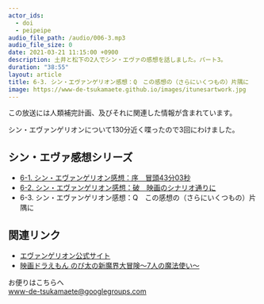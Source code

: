```yaml
---
actor_ids:
  - doi
  - peipeipe
audio_file_path: /audio/006-3.mp3
audio_file_size: 0
date: 2021-03-21 11:15:00 +0900
description: 土井と松下の2人でシン・エヴァの感想を話しました。パート3。
duration: "38:55"
layout: article
title: 6-3. シン・エヴァンゲリオン感想：Q　この感想の（さらにいくつもの）片隅に
image: https://www-de-tsukamaete.github.io/images/itunesartwork.jpg
---
```

この放送には人類補完計画、及びそれに関連した情報が含まれています。


シン・エヴァンゲリオンについて130分近く喋ったので3回にわけました。


## シン・エヴァ感想シリーズ
- [6-1. シン・エヴァンゲリオン感想：序　冒頭43分03秒](https://www-de-tsukamaete.github.io/episode/6-1)
- [6-2. シン・エヴァンゲリオン感想：破　映画のシナリオ通りに](https://www-de-tsukamaete.github.io/episode/6-2)
- 6-3. シン・エヴァンゲリオン感想：Q　この感想の（さらにいくつもの）片隅に


## 関連リンク
- [エヴァンゲリオン公式サイト](https://www.evangelion.co.jp/)
- [映画ドラえもん のび太の新魔界大冒険～7人の魔法使い～](https://www.amazon.co.jp/gp/video/detail/B019GPDIM6/ref=atv_dp_share_cu_r)

お便りはこちらへ<br/>
www-de-tsukamaete@googlegroups.com
